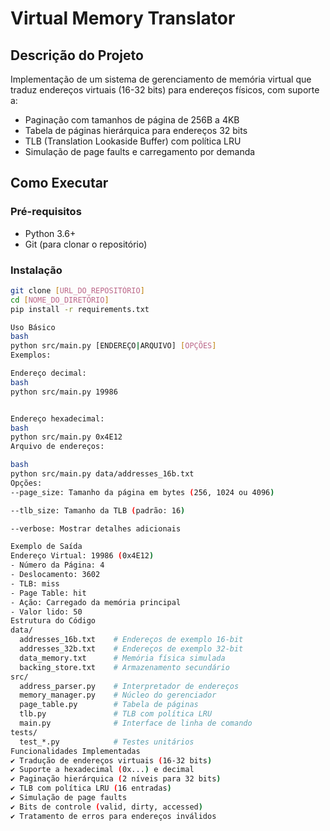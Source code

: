 # Virtual Memory Translator

## Descrição do Projeto
Implementação de um sistema de gerenciamento de memória virtual que traduz endereços virtuais (16-32 bits) para endereços físicos, com suporte a:
- Paginação com tamanhos de página de 256B a 4KB
- Tabela de páginas hierárquica para endereços 32 bits
- TLB (Translation Lookaside Buffer) com política LRU
- Simulação de page faults e carregamento por demanda

## Como Executar

### Pré-requisitos
- Python 3.6+
- Git (para clonar o repositório)

### Instalação
```bash
git clone [URL_DO_REPOSITÓRIO]
cd [NOME_DO_DIRETÓRIO]
pip install -r requirements.txt

Uso Básico
bash
python src/main.py [ENDEREÇO|ARQUIVO] [OPÇÕES]
Exemplos:

Endereço decimal:
bash
python src/main.py 19986


Endereço hexadecimal:
bash
python src/main.py 0x4E12
Arquivo de endereços:

bash
python src/main.py data/addresses_16b.txt
Opções:
--page_size: Tamanho da página em bytes (256, 1024 ou 4096)

--tlb_size: Tamanho da TLB (padrão: 16)

--verbose: Mostrar detalhes adicionais

Exemplo de Saída
Endereço Virtual: 19986 (0x4E12)
- Número da Página: 4
- Deslocamento: 3602
- TLB: miss
- Page Table: hit
- Ação: Carregado da memória principal
- Valor lido: 50
Estrutura do Código
data/
  addresses_16b.txt    # Endereços de exemplo 16-bit
  addresses_32b.txt    # Endereços de exemplo 32-bit
  data_memory.txt      # Memória física simulada
  backing_store.txt    # Armazenamento secundário
src/
  address_parser.py    # Interpretador de endereços
  memory_manager.py    # Núcleo do gerenciador
  page_table.py        # Tabela de páginas
  tlb.py               # TLB com política LRU
  main.py              # Interface de linha de comando
tests/
  test_*.py            # Testes unitários
Funcionalidades Implementadas
✔ Tradução de endereços virtuais (16-32 bits)
✔ Suporte a hexadecimal (0x...) e decimal
✔ Paginação hierárquica (2 níveis para 32 bits)
✔ TLB com política LRU (16 entradas)
✔ Simulação de page faults
✔ Bits de controle (valid, dirty, accessed)
✔ Tratamento de erros para endereços inválidos